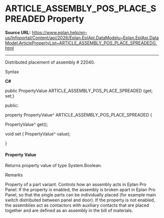 # ARTICLE_ASSEMBLY_POS_PLACE_SPREADED Property

**Source URL:** https://www.eplan.help/en-us/Infoportal/Content/api/2026/Eplan.EplApi.DataModelu~Eplan.EplApi.DataModel.ArticlePropertyList~ARTICLE_ASSEMBLY_POS_PLACE_SPREADED().html

---

Distributed placement of assembly # 22040.

Syntax

**C#**



public PropertyValue ARTICLE_ASSEMBLY_POS_PLACE_SPREADED {get; set;}

public:

property PropertyValue^ ARTICLE_ASSEMBLY_POS_PLACE_SPREADED {

   PropertyValue^ get();

   void set (    PropertyValue^ value);

}


#### Property Value

Returns property value of type System.Boolean.

Remarks

Property of a part variant. Controls how an assembly acts in Eplan Pro Panel: If the property is enabled, the assembly is broken apart in Eplan Pro Panel, so that the single parts can be individually placed (for example main switch distributed between panel and door). If the property is not enabled, the assemblies act as contactors with auxiliary contacts that are placed together and are defined as an assembly in the bill of materials.
